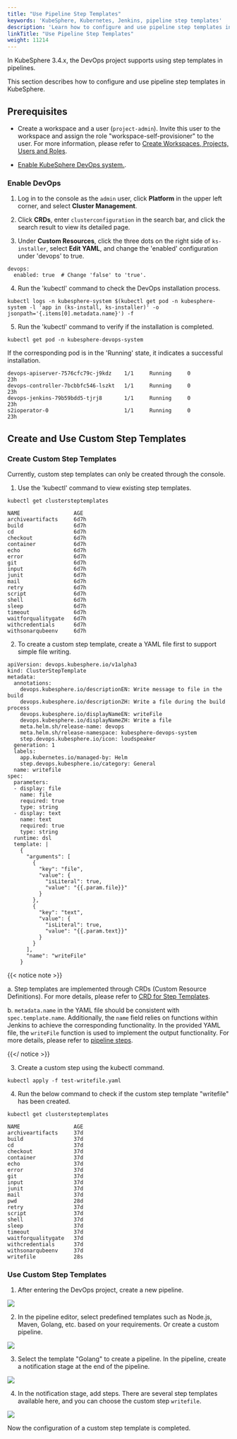 ```yaml
---
title: "Use Pipeline Step Templates"
keywords: 'KubeSphere, Kubernetes, Jenkins, pipeline step templates'
description: 'Learn how to configure and use pipeline step templates in KubeSphere.'
linkTitle: "Use Pipeline Step Templates"
weight: 11214
---
```



In KubeSphere 3.4.x, the DevOps project supports using step templates in pipelines.

This section describes how to configure and use pipeline step templates in KubeSphere.

## Prerequisites

- Create a workspace and a user (`project-admin`). Invite this user to the workspace and assign the role "workspace-self-provisioner" to the user. For more information, please refer to [Create Workspaces, Projects, Users and Roles](../../../../quick-start/create-workspace-and-project/).
 
- [Enable KubeSphere DevOps system.](../../../../pluggable-components/devops/).

### Enable DevOps

1. Log in to the console as the `admin` user, click **Platform** in the upper left corner, and select **Cluster Management**.

2. Click **CRDs**, enter `clusterconfiguration` in the search bar, and click the search result to view its detailed page.

3. Under **Custom Resources**, click the three dots on the right side of `ks-installer`, select **Edit YAML**, and change the 'enabled' configuration under 'devops' to true.

  ```
  devops:
    enabled: true  # Change 'false' to 'true'.

  ```
4. Run the 'kubectl' command to check the DevOps installation process.

  ```
  kubectl logs -n kubesphere-system $(kubectl get pod -n kubesphere-system -l 'app in (ks-install, ks-installer)' -o jsonpath='{.items[0].metadata.name}') -f

  ```
5. Run the 'kubectl' command to verify if the installation is completed.

  ```
  kubectl get pod -n kubesphere-devops-system
  ```

  If the corresponding pod is in the 'Running' state, it indicates a successful installation.

  ```
  devops-apiserver-7576cfc79c-j9kdz    1/1     Running     0          23h
  devops-controller-7bcbbfc546-lszkt   1/1     Running     0          23h
  devops-jenkins-79b59bdd5-tjrj8       1/1     Running     0          23h
  s2ioperator-0                        1/1     Running     0          23h
  ```

## Create and Use Custom Step Templates

### Create Custom Step Templates

Currently, custom step templates can only be created through the console.

1. Use the 'kubectl' command to view existing step templates.

  ```
  kubectl get clustersteptemplates
  ```

  ```
  NAME                 AGE
  archiveartifacts     6d7h
  build                6d7h
  cd                   6d7h
  checkout             6d7h
  container            6d7h
  echo                 6d7h
  error                6d7h
  git                  6d7h
  input                6d7h
  junit                6d7h
  mail                 6d7h
  retry                6d7h
  script               6d7h
  shell                6d7h
  sleep                6d7h
  timeout              6d7h
  waitforqualitygate   6d7h
  withcredentials      6d7h
  withsonarqubeenv     6d7h
  ```

2. To create a custom step template, create a YAML file first to support simple file writing.

  ```
  apiVersion: devops.kubesphere.io/v1alpha3
  kind: ClusterStepTemplate
  metadata:
    annotations:
      devops.kubesphere.io/descriptionEN: Write message to file in the build
      devops.kubesphere.io/descriptionZH: Write a file during the build process
      devops.kubesphere.io/displayNameEN: writeFile
      devops.kubesphere.io/displayNameZH: Write a file
      meta.helm.sh/release-name: devops
      meta.helm.sh/release-namespace: kubesphere-devops-system
      step.devops.kubesphere.io/icon: loudspeaker
    generation: 1
    labels:
      app.kubernetes.io/managed-by: Helm
      step.devops.kubesphere.io/category: General
    name: writefile
  spec:
    parameters:
    - display: file
      name: file
      required: true
      type: string
    - display: text
      name: text
      required: true
      type: string  
    runtime: dsl
    template: |
      {
        "arguments": [
          {
            "key": "file",
            "value": {
              "isLiteral": true,
              "value": "{{.param.file}}"
            }
          },
          {
            "key": "text",
            "value": {
              "isLiteral": true,
              "value": "{{.param.text}}"
            }
          }
        ],
        "name": "writeFile"
      }
  ```

  {{< notice note >}}

  a. Step templates are implemented through CRDs (Custom Resource Definitions). For more details, please refer to [CRD for Step Templates](https://github.com/kubesphere-sigs/ks-devops-helm-chart/blob/master/charts/ks-devops/crds/devops.kubesphere.io_clustersteptemplates.yaml).

  b. `metadata.name` in the YAML file should be consistent with `spec.template.name`. Additionally, the `name` field relies on functions within Jenkins to achieve the corresponding functionality. In the provided YAML file, the `writeFile` function is used to implement the output functionality. For more details, please refer to [pipeline steps](https://www.jenkins.io/doc/pipeline/steps/).

  {{</ notice >}}

3. Create a custom step using the kubectl command.

  ```
  kubectl apply -f test-writefile.yaml
  ```

4. Run the below command to check if the custom step template "writefile" has been created.

  ```
  kubectl get clustersteptemplates

  NAME                 AGE
  archiveartifacts     37d
  build                37d
  cd                   37d
  checkout             37d
  container            37d
  echo                 37d
  error                37d
  git                  37d
  input                37d
  junit                37d
  mail                 37d
  pwd                  28d
  retry                37d
  script               37d
  shell                37d
  sleep                37d
  timeout              37d
  waitforqualitygate   37d
  withcredentials      37d
  withsonarqubeenv     37d
  writefile            28s
  ```

### Use Custom Step Templates

1. After entering the DevOps project, create a new pipeline.

 ![](/images/docs/v3.x/devops-user-guide/using-devops/use-step-templates/create-pipeline-1.png)
 
2. In the pipeline editor, select predefined templates such as Node.js, Maven, Golang, etc. based on your requirements. Or create a custom pipeline.

  ![](/images/docs/v3.x/devops-user-guide/using-devops/use-step-templates/create-pipeline-2.png)

3. Select the template "Golang" to create a pipeline. In the pipeline, create a notification stage at the end of the pipeline.

  ![](/images/docs/v3.x/devops-user-guide/using-devops/use-step-templates/create-step-1.png)

4. In the notification stage, add steps. There are several step templates available here, and you can choose the custom step `writefile`.

  ![](/images/docs/v3.x/devops-user-guide/using-devops/use-step-templates/use-step-1.png)

Now the configuration of a custom step template is completed.